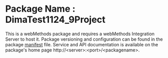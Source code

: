 # Package Name : DimaTest1124_9Project
This is a webMethods package and requires a webMethods Integration Server to host it. Package versioning and configuration can be found in the package [manifest](./DimaTest1124_9Project/manifest.v3) file. Service and API documentation is available on the package's home page http://&lt;server&gt;:&lt;port&gt;/&lt;packagename>.